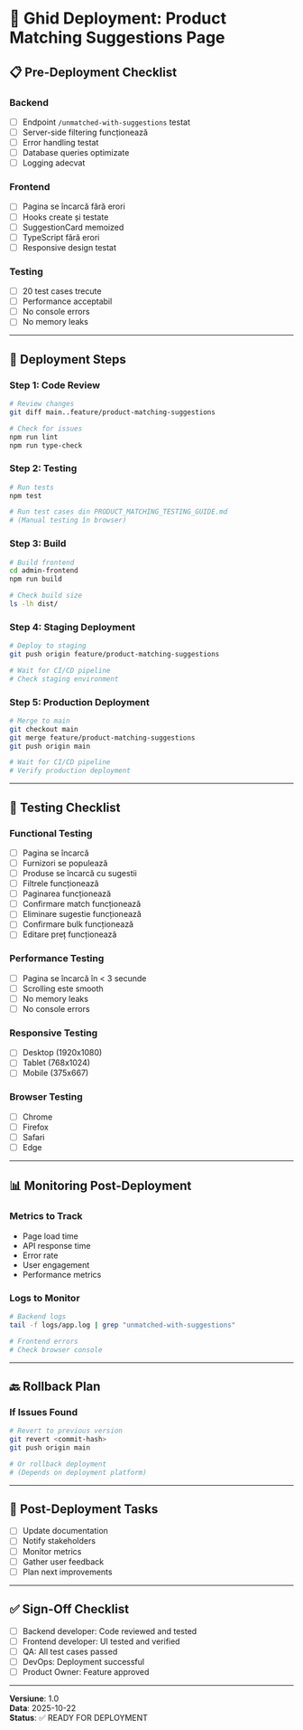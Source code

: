 # 🚀 Ghid Deployment: Product Matching Suggestions Page

## 📋 Pre-Deployment Checklist

### Backend
- [ ] Endpoint `/unmatched-with-suggestions` testat
- [ ] Server-side filtering funcționează
- [ ] Error handling testat
- [ ] Database queries optimizate
- [ ] Logging adecvat

### Frontend
- [ ] Pagina se încarcă fără erori
- [ ] Hooks create și testate
- [ ] SuggestionCard memoized
- [ ] TypeScript fără erori
- [ ] Responsive design testat

### Testing
- [ ] 20 test cases trecute
- [ ] Performance acceptabil
- [ ] No console errors
- [ ] No memory leaks

---

## 🔄 Deployment Steps

### Step 1: Code Review
```bash
# Review changes
git diff main..feature/product-matching-suggestions

# Check for issues
npm run lint
npm run type-check
```

### Step 2: Testing
```bash
# Run tests
npm test

# Run test cases din PRODUCT_MATCHING_TESTING_GUIDE.md
# (Manual testing în browser)
```

### Step 3: Build
```bash
# Build frontend
cd admin-frontend
npm run build

# Check build size
ls -lh dist/
```

### Step 4: Staging Deployment
```bash
# Deploy to staging
git push origin feature/product-matching-suggestions

# Wait for CI/CD pipeline
# Check staging environment
```

### Step 5: Production Deployment
```bash
# Merge to main
git checkout main
git merge feature/product-matching-suggestions
git push origin main

# Wait for CI/CD pipeline
# Verify production deployment
```

---

## 🧪 Testing Checklist

### Functional Testing
- [ ] Pagina se încarcă
- [ ] Furnizori se populează
- [ ] Produse se încarcă cu sugestii
- [ ] Filtrele funcționează
- [ ] Paginarea funcționează
- [ ] Confirmare match funcționează
- [ ] Eliminare sugestie funcționează
- [ ] Confirmare bulk funcționează
- [ ] Editare preț funcționează

### Performance Testing
- [ ] Pagina se încarcă în < 3 secunde
- [ ] Scrolling este smooth
- [ ] No memory leaks
- [ ] No console errors

### Responsive Testing
- [ ] Desktop (1920x1080)
- [ ] Tablet (768x1024)
- [ ] Mobile (375x667)

### Browser Testing
- [ ] Chrome
- [ ] Firefox
- [ ] Safari
- [ ] Edge

---

## 📊 Monitoring Post-Deployment

### Metrics to Track
- Page load time
- API response time
- Error rate
- User engagement
- Performance metrics

### Logs to Monitor
```bash
# Backend logs
tail -f logs/app.log | grep "unmatched-with-suggestions"

# Frontend errors
# Check browser console
```

---

## 🔙 Rollback Plan

### If Issues Found
```bash
# Revert to previous version
git revert <commit-hash>
git push origin main

# Or rollback deployment
# (Depends on deployment platform)
```

---

## 📝 Post-Deployment Tasks

- [ ] Update documentation
- [ ] Notify stakeholders
- [ ] Monitor metrics
- [ ] Gather user feedback
- [ ] Plan next improvements

---

## ✅ Sign-Off Checklist

- [ ] Backend developer: Code reviewed and tested
- [ ] Frontend developer: UI tested and verified
- [ ] QA: All test cases passed
- [ ] DevOps: Deployment successful
- [ ] Product Owner: Feature approved

---

**Versiune**: 1.0  
**Data**: 2025-10-22  
**Status**: ✅ READY FOR DEPLOYMENT
